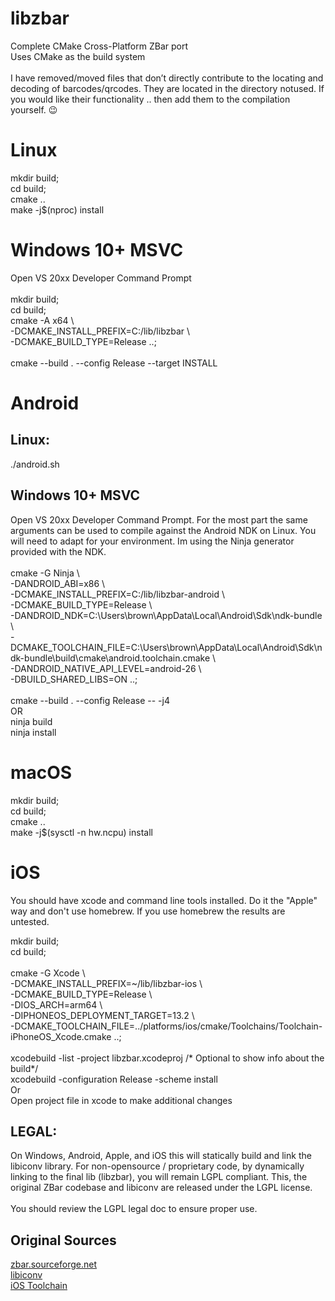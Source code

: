 # libzbar
Complete CMake Cross-Platform ZBar port <br />
Uses CMake as the build system <br />
<br />
I have removed/moved files that don’t directly contribute to the locating and decoding of barcodes/qrcodes. They are located in the directory notused. If you would like their functionality .. then add them to the compilation yourself. :wink:

# Linux
mkdir build; <br />
cd build; <br />
cmake .. <br />
make -j$(nproc) install <br />

# Windows 10+ MSVC
Open VS 20xx Developer Command Prompt <br />
<br />
mkdir build; <br />
cd build; <br />
cmake -A x64 \ <br />
-DCMAKE_INSTALL_PREFIX=C:/lib/libzbar \ <br />
-DCMAKE_BUILD_TYPE=Release ..;
<br />
<br />
cmake --build . --config Release --target INSTALL <br />

# Android
## Linux:
./android.sh

## Windows 10+ MSVC
Open VS 20xx Developer Command Prompt. For the most part the same arguments can be used to compile against the Android NDK on Linux. You will need to adapt for your environment. Im using the Ninja generator provided with the NDK.<br />
<br />
cmake -G Ninja \ <br />
-DANDROID_ABI=x86 \ <br />
-DCMAKE_INSTALL_PREFIX=C:/lib/libzbar-android \ <br /> 
-DCMAKE_BUILD_TYPE=Release \ <br />
-DANDROID_NDK=C:\Users\brown\AppData\Local\Android\Sdk\ndk-bundle \ <br />
-DCMAKE_TOOLCHAIN_FILE=C:\Users\brown\AppData\Local\Android\Sdk\ndk-bundle\build\cmake\android.toolchain.cmake \ <br />
-DANDROID_NATIVE_API_LEVEL=android-26 \ <br />
-DBUILD_SHARED_LIBS=ON ..;
<br />
<br />
cmake --build . --config Release -- -j4 <br />
OR <br />
ninja build <br />
ninja install <br />

# macOS
mkdir build; <br />
cd build; <br />
cmake .. <br />
make -j$(sysctl -n hw.ncpu) install <br />

# iOS
You should have xcode and command line tools installed. Do it the "Apple" way and don't use homebrew. If you use homebrew the results are untested.

mkdir build; <br />
cd build; <br />
<br />
cmake -G Xcode \ <br />
-DCMAKE_INSTALL_PREFIX=~/lib/libzbar-ios \ <br />
-DCMAKE_BUILD_TYPE=Release \ <br />
-DIOS_ARCH=arm64 \ <br />
-DIPHONEOS_DEPLOYMENT_TARGET=13.2 \ <br />
-DCMAKE_TOOLCHAIN_FILE=../platforms/ios/cmake/Toolchains/Toolchain-iPhoneOS_Xcode.cmake ..;
<br />
<br />
xcodebuild -list -project libzbar.xcodeproj /* Optional to show info about the build*/ <br />
xcodebuild -configuration Release -scheme install <br />
Or <br />
Open project file in xcode to make additional changes <br />

## LEGAL: 
On Windows, Android, Apple, and iOS this will statically build and link the libiconv library.
For non-opensource / proprietary code, by dynamically linking to the final lib (libzbar), you will remain LGPL compliant. This, the original ZBar codebase and libiconv are released under the LGPL license.<br />
<br />
You should review the LGPL legal doc to ensure proper use.


## Original Sources
[zbar.sourceforge.net](http://zbar.sourceforge.net/)<br />
[libiconv](https://www.gnu.org/software/libiconv/)<br />
[iOS Toolchain](https://github.com/opencv/opencv)
